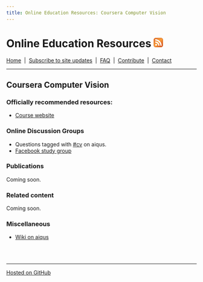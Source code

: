 ```yaml
---
title: Online Education Resources: Coursera Computer Vision
---
```


# Online Education Resources <a href=""><img src="https://github.com/amberj/online-edu-resources/raw/gh-pages/feed-icon.png" alt="RSS Feed" /></a>
[Home](http://amberj.github.com/online-edu-resources/ "Online Educational Resources: Home") &nbsp;|&nbsp; [Subscribe to site updates](http://amberj.github.com/online-edu-resources/subscribe.html "Online Educational Resources: Subscribe to site updates") &nbsp;|&nbsp; [FAQ](http://amberj.github.com/online-edu-resources/faq.html "Online Educational Resources: FAQ") &nbsp;|&nbsp; [Contribute](http://amberj.github.com/online-edu-resources/contribute.html "Online Educational Reqources: Contribute") &nbsp;|&nbsp; [Contact](http://amberj.github.com/online-edu-resources/contact.html "Online Educational Resources: Contact")<br />

<hr />

## Coursera Computer Vision
### Officially recommended resources:
* [Course website](http://www.vision-class.org/)

### Online Discussion Groups
* Questions tagged with [#cv](http://www.aiqus.com/tags/%23cv/) on aiqus.
* [Facebook study group](https://www.facebook.com/groups/computervision/)

### Publications
Coming soon.

### Related content
Coming soon.

### Miscellaneous
* [Wiki on aiqus](http://www.aiqus.com/wiki/Computer_Vision)

<br /><br />
<hr />

[Hosted on GitHub](https://github.com/amberj/online-edu-resources "online-edu-resources on GitHub")
